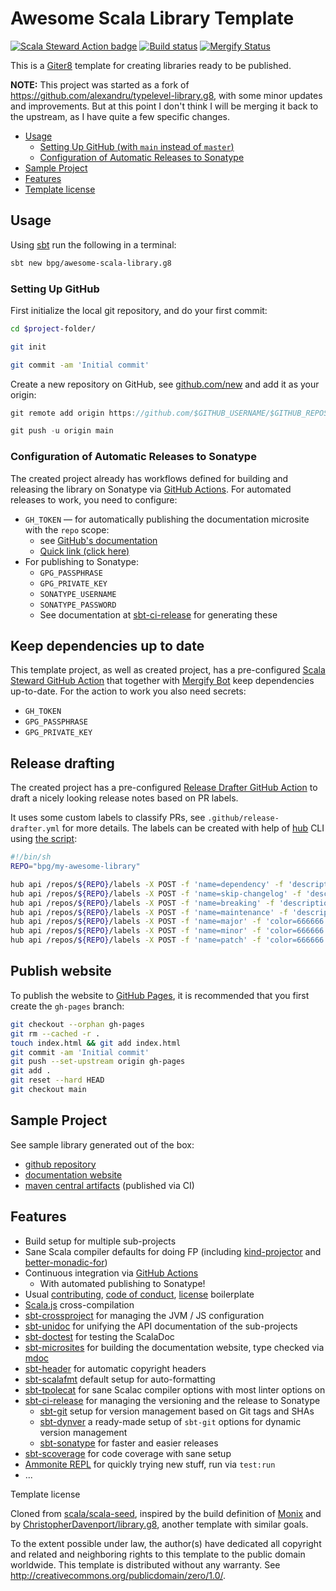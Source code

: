 # Awesome Scala Library Template

[![Scala Steward Action badge](https://img.shields.io/badge/Scala_Steward_Action-helping-blue.svg?style=flat&logo=data:image/png;base64,iVBORw0KGgoAAAANSUhEUgAAAA4AAAAQCAMAAAARSr4IAAAAVFBMVEUAAACHjojlOy5NWlrKzcYRKjGFjIbp293YycuLa3pYY2LSqql4f3pCUFTgSjNodYRmcXUsPD/NTTbjRS+2jomhgnzNc223cGvZS0HaSD0XLjbaSjElhIr+AAAAAXRSTlMAQObYZgAAAHlJREFUCNdNyosOwyAIhWHAQS1Vt7a77/3fcxxdmv0xwmckutAR1nkm4ggbyEcg/wWmlGLDAA3oL50xi6fk5ffZ3E2E3QfZDCcCN2YtbEWZt+Drc6u6rlqv7Uk0LdKqqr5rk2UCRXOk0vmQKGfc94nOJyQjouF9H/wCc9gECEYfONoAAAAASUVORK5CYII=)](https://github.com/scala-steward-org/scala-steward-action)
[![Build status](https://github.com/bpg/typelevel-library.g8/workflows/build/badge.svg?branch=main)](https://github.com/bpg/typelevel-library.g8/actions?query=workflow%3Abuild)
[![Mergify Status](https://img.shields.io/endpoint.svg?url=https://gh.mergify.io/badges/bpg/awesome-scala-library.g8&style=flat)](https://mergify.io)

This is a [Giter8][g8] template for creating libraries ready to be published.

**NOTE:**
This project was started as a fork of <https://github.com/alexandru/typelevel-library.g8>, with some minor updates and improvements.
But at this point I don't think I will be merging it back to the upstream, as I have quite a few specific changes.

- [Usage](#usage)
  - [Setting Up GitHub (with `main` instead of `master`)](#setting-up-github-with-main-instead-of-master)
  - [Configuration of Automatic Releases to Sonatype](#configuration-of-automatic-releases-to-sonatype)
- [Sample Project](#sample-project)
- [Features](#features)
- [Template license](#template-license)

## Usage

Using [sbt](https://www.scala-sbt.org/download.html) run the following in a terminal:

```sh
sbt new bpg/awesome-scala-library.g8
```

### Setting Up GitHub

First initialize the local git repository, and do your first commit:

```sh
cd $project-folder/

git init

git commit -am 'Initial commit'
```

Create a new repository on GitHub, see [github.com/new](https://github.com/new) and add it as your origin:

```scala
git remote add origin https://github.com/$GITHUB_USERNAME/$GITHUB_REPOSITORY

git push -u origin main
```

### Configuration of Automatic Releases to Sonatype

The created project already has workflows defined for building and releasing the library on Sonatype via [GitHub Actions](https://github.com/features/actions). For automated releases to work, you need to configure:

- `GH_TOKEN` — for automatically publishing the documentation microsite with the `repo` scope:
  - see [GitHub's documentation](https://help.github.com/en/github/authenticating-to-github/creating-a-personal-access-token-for-the-command-line)
  - [Quick link (click here)](https://github.com/settings/tokens/new?scopes=repo&description=sbt-microsites)
- For publishing to Sonatype:
  - `GPG_PASSPHRASE`
  - `GPG_PRIVATE_KEY`
  - `SONATYPE_USERNAME`
  - `SONATYPE_PASSWORD`
  - See documentation at [sbt-ci-release](https://github.com/olafurpg/sbt-ci-release) for generating these

## Keep dependencies up to date

This template project, as well as created project, has a pre-configured [Scala Steward GitHub Action](https://github.com/scala-steward-org/scala-steward-action) that together with [Mergify Bot](https://mergify.io) keep dependencies up-to-date. For the action to work you also need secrets:

- `GH_TOKEN`
- `GPG_PASSPHRASE`
- `GPG_PRIVATE_KEY`

## Release drafting

The created project has a pre-configured [Release Drafter GitHub Action](https://github.com/release-drafter/release-drafter) to draft a nicely looking release notes based on PR labels.

It uses some custom labels to classify PRs, see `.github/release-drafter.yml` for more details. The labels can be created with help of [hub](https://github.com/github/hub) CLI using [the script](create-labels.sh):

```sh
#!/bin/sh
REPO="bpg/my-awesome-library"

hub api /repos/${REPO}/labels -X POST -f 'name=dependency' -f 'description=Dependency update' -f 'color=a8f49c'
hub api /repos/${REPO}/labels -X POST -f 'name=skip-changelog' -f 'description=Do not include this PR in the changelog' -f 'color=ffffdd'
hub api /repos/${REPO}/labels -X POST -f 'name=breaking' -f 'description=Backward-incompatible change, may break existing API clients' -f 'color=e2b236'
hub api /repos/${REPO}/labels -X POST -f 'name=maintenance' -f 'description=Maintenance / technical debt' -f 'color=371596'
hub api /repos/${REPO}/labels -X POST -f 'name=major' -f 'color=666666'
hub api /repos/${REPO}/labels -X POST -f 'name=minor' -f 'color=666666'
hub api /repos/${REPO}/labels -X POST -f 'name=patch' -f 'color=666666'
```

## Publish website

To publish the website to [GitHub Pages](https://pages.github.com/), it is recommended that you first create the `gh-pages` branch:

```sh
git checkout --orphan gh-pages
git rm --cached -r .
touch index.html && git add index.html
git commit -am 'Initial commit'
git push --set-upstream origin gh-pages
git add .
git reset --hard HEAD
git checkout main
```

## Sample Project

See sample library generated out of the box:

- [github repository](https://github.com/bpg/my-awesome-library)
- [documentation website](https://bpg.github.io/my-awesome-library/)
- [maven central artifacts](https://search.maven.org/artifact/com.github.bpg/my-awesome-library-core_2.13) (published via CI)

## Features

- Build setup for multiple sub-projects
- Sane Scala compiler defaults for doing FP (including [kind-projector](https://github.com/typelevel/kind-projector) and [better-monadic-for](https://github.com/oleg-py/better-monadic-for))
- Continuous integration via [GitHub Actions](https://github.com/features/actions)
  - With automated publishing to Sonatype!
- Usual [contributing](./src/main/g8/CONTRIBUTING.md), [code of conduct](./src/main/g8/CODE_OF_CONDUCT.md), [license](./src/main/g8/LICENSE.md) boilerplate
- [Scala.js](https://www.scala-js.org/) cross-compilation
- [sbt-crossproject](https://github.com/portable-scala/sbt-crossproject) for managing the JVM / JS configuration
- [sbt-unidoc](https://github.com/sbt/sbt-unidoc) for unifying the API documentation of the sub-projects
- [sbt-doctest](https://github.com/tkawachi/sbt-doctest) for testing the ScalaDoc
- [sbt-microsites](https://github.com/47deg/sbt-microsites) for building the documentation website, type checked via [mdoc](https://github.com/scalameta/mdoc)
- [sbt-header](https://github.com/sbt/sbt-header) for automatic copyright headers
- [sbt-scalafmt](https://github.com/scalameta/scalafmt) default setup for auto-formatting
- [sbt-tpolecat](https://github.com/DavidGregory084/sbt-tpolecat) for sane Scalac compiler options with most linter options on
- [sbt-ci-release](https://github.com/olafurpg/sbt-ci-release) for managing the versioning and the release to Sonatype
  - [sbt-git](https://github.com/sbt/sbt-git) setup for version management based on Git tags and SHAs
  - [sbt-dynver](https://github.com/dwijnand/sbt-dynver) a ready-made setup of `sbt-git` options for dynamic version management
  - [sbt-sonatype](https://github.com/xerial/sbt-sonatype) for faster and easier releases
- [sbt-scoverage](https://github.com/scoverage/sbt-scoverage) for code coverage with sane setup
- [Ammonite REPL](https://ammonite.io/) for quickly trying new stuff, run via `test:run`
- ...

Template license

Cloned from [scala/scala-seed][source], inspired by the build definition of [Monix][monix] and by [ChristopherDavenport/library.g8][library.g8], another template with similar goals.

To the extent possible under law, the author(s) have dedicated all copyright and related and neighboring rights to this template to the public domain worldwide. This template is distributed without any warranty. See <http://creativecommons.org/publicdomain/zero/1.0/>.

[g8]: http://www.foundweekends.org/giter8/
[monix]: https://monix.io
[source]: https://github.com/scala/scala-seed.g8
[library.g8]: https://github.com/ChristopherDavenport/library.g8/
